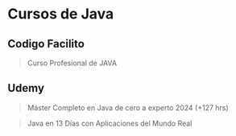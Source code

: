 # Cursos de Java

## Codigo Facilito

> Curso Profesional de JAVA

## Udemy

> Máster Completo en Java de cero a experto 2024 (+127 hrs)

> Java en 13 Días con Aplicaciones del Mundo Real
